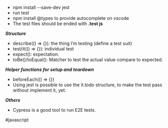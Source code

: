- npm install --save-dev jest
- run test
- npm install @types to provide autocomplete on vscode
- The test files should be ended with **.test js**

***Structure***
- describe(() => {}): the thing I’m testing (define a test suit)  
- test/it(() => {}): individual test    
- expect(): expectation.  
- toBe()/toEqual(): Matcher to test the actual value compare to expected.
    
***Helper functions for setup and teardown***
- beforeEach(() => {})
- Using jest is possible to use the it.todo structure, to make the test pass without implement it, yet.  

***Others***
- Cypress is a good tool to run E2E tests.

#javascript 